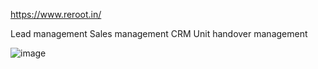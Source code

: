 https://www.reroot.in/

Lead management
Sales management
CRM
Unit handover management

![image](https://github.com/dhanunjaykumar/reroot-b2b/assets/7019691/cbbf4ec7-2614-4eb7-811d-7e2a498c9c9a)

